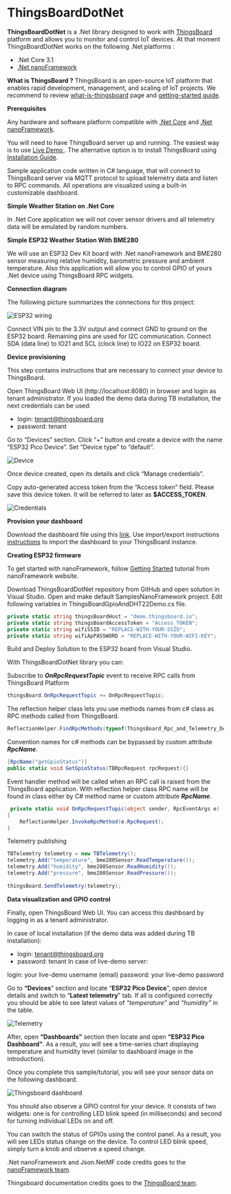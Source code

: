 # ThingsBoardDotNet

**ThingsBoardDotNet** is a .Net library designed to work with [ThingsBoard](https://thingsboard.io/) platform and allows you to monitor and control IoT devices. At that moment ThingsBoardDotNet works on the following .Net platforms : 
- .Net Core 3.1
- [.Net nanoFramework](https://nanoframework.net/)

**What is ThingsBoard ?**
ThingsBoard is an open-source IoT platform that enables rapid development, management, and scaling of IoT projects.
We recommend to review [what-is-thingsboard](https://thingsboard.io/) page and [getting-started guide](https://thingsboard.io/docs/getting-started-guides/helloworld/).

**Prerequisites**

Any hardware and software platform compatible with [.Net Core](https://docs.microsoft.com/en-us/dotnet/core/install/) and [.Net nanoFramework](https://github.com/nanoframework/nf-interpreter).

You will need to have ThingsBoard server up and running. The easiest way is to use [Live Demo  ](https://demo.thingsboard.io/signupserver). The alternative option is to install ThingsBoard using [Installation Guide](https://thingsboard.io/docs/user-guide/install/installation-options/).

Sample application code written in C# language, that will connect to ThingsBoard server via MQTT protocol to upload telemetry data and listen to RPC commands. All operations are visualized using a built-in customizable dashboard.

**Simple Weather Station on .Net Core**

In .Net Core application we will not cover sensor drivers and all telemetry data will be emulated by random numbers.

**Simple ESP32 Weather Station With BME280**

We will use an ESP32 Dev Kit board with .Net nanoFramework and BME280 sensor measuring relative humidity, barometric pressure and ambient temperature. 
Also this application will allow you to control GPIO of yours .Net device using ThingsBoard RPC widgets.

**Connection diagram**

The following picture summarizes the connections for this project:

![ESP32 wiring](Essentials/ESP32_wiring.png)

Connect VIN pin to the 3.3V output and connect GND to ground on the ESP32 board. Remaining pins are used for I2C communication. Connect SDA (data line) to IO21 and SCL (clock line) to IO22 on ESP32 board.

**Device provisioning**

This step contains instructions that are necessary to connect your device to ThingsBoard.

Open ThingsBoard Web UI (http://localhost:8080) in browser and login as tenant administrator. If you loaded the demo data during TB installation, the next credentials can be used:

- login: tenant@thingsboard.org
- password: tenant

Go to “Devices” section. Click “+” button and create a device with the name “ESP32 Pico Device”. Set “Device type” to “default”.

![Device](Essentials/device.png)

Once device created, open its details and click “Manage credentials”.

Copy auto-generated access token from the “Access token” field. Please save this device token. It will be referred to later as **$ACCESS_TOKEN**.

![Credentials](Essentials/credentials.png)

**Provision your dashboard**

Download the dashboard file using this [link](https://thingsboard.io/docs/samples/esp32/resources/esp32-dht22-temp-and-gpio-dashboard.json). Use import/export instructions [instructions](https://thingsboard.io/docs/user-guide/ui/dashboards/#dashboard-importexport) to import the dashboard to your ThingsBoard instance.

**Creating ESP32 firmware**

To get started with nanoFramework, follow [Getting Started](https://docs.nanoframework.net/content/getting-started-guides/getting-started-managed.html) tutorial from nanoFramework website.

Download ThingsBoardDotNet repository from GitHub and open solution in Visual Studio. Open and make default SamplesNanoFramework project. Edit following variables in ThingsBoardGpioAndDHT22Demo.cs file.

```csharp
private static string thingsBoardHost = "demo.thingsboard.io";
private static string thingsBoardAccessToken = "Access_TOKEN";
private static string wifiSSID = "REPLACE-WITH-YOUR-SSID";
private static string wifiApPASSWORD = "REPLACE-WITH-YOUR-WIFI-KEY";
```

 Build and Deploy Solution to the ESP32 board from Visual Studio.

With ThingsBoardDotNet library you can:


Subscribe to ***OnRpcRequestTopic*** event to receive RPC calls from ThingsBoard Platform
```csharp
thingsBoard.OnRpcRequestTopic += OnRpcRequestTopic;
```

The reflection helper class lets you use methods names from c# class as RPC methods called from ThingsBoard.
```csharp
ReflectionHelper.FindRpcMethods(typeof(ThingsBoard_Rpc_and_Telemetry_Demo));
```
Convention names for c# methods can be bypassed by custom attribute ***RpcName***.
```csharp
[RpcName("getGpioStatus")]
public static void GetGpioStatus(TBRpcRequest rpcRequest){}
```

Event handler method will be called when an RPC call is raised from the ThingsBoard application. With reflection helper class RPC name will be found in class either by C# method name or custom attribute ***RpcName***.
```csharp
 private static void OnRpcRequestTopic(object sender, RpcEventArgs e)       
{            
    ReflectionHelper.InvokeRpcMethod(e.RpcRequest);        
}
```
Telemetry publishing
```csharp
TBTelemetry telemetry = new TBTelemetry();
telemetry.Add("temperature", bme280Sensor.ReadTemperature());
telemetry.Add("humidity", bme280Sensor.ReadHumidity());
telemetry.Add("pressure", bme280Sensor.ReadPressure());
                              
thingsBoard.SendTelemetry(telemetry);
```

**Data visualization and GPIO control**

Finally, open ThingsBoard Web UI. You can access this dashboard by logging in as a tenant administrator.

In case of local installation (if the demo data was added during TB installation):

- login: tenant@thingsboard.org
- password: tenant
In case of live-demo server:

login: your live-demo username (email)
password: your live-demo password

Go to **“Devices**” section and locate “**ESP32 Pico Device**”, open device details and switch to “**Latest telemetry**” tab. If all is configured correctly you should be able to see latest values of *“temperature”* and *“humidity”* in the table.

![Telemetry](Essentials/telemetry.png)

After, open **“Dashboards”** section then locate and open **“ESP32 Pico Dashboard”**. As a result, you will see a time-series chart displaying temperature and humidity level (similar to dashboard image in the introduction).

Once you complete this sample/tutorial, you will see your sensor data on the following dashboard.

![Thingsboard dashboard](Essentials/dashboard.png)

You should also observe a GPIO control for your device. It consists of two widgets: one is for controlling LED blink speed (in milliseconds) and second for turning individual LEDs on and off.

You can switch the status of GPIOs using the control panel. As a result, you will see LEDs status change on the device. To control LED blink speed, simply turn a knob and observe a speed change.

.Net nanoFramework and Json.NetMF code credits goes to the [nanoFramework team](https://discord.gg/gCyBu8T).

Thingsboard documentation credits goes to the [ThingsBoard team](https://thingsboard.io/company/).


